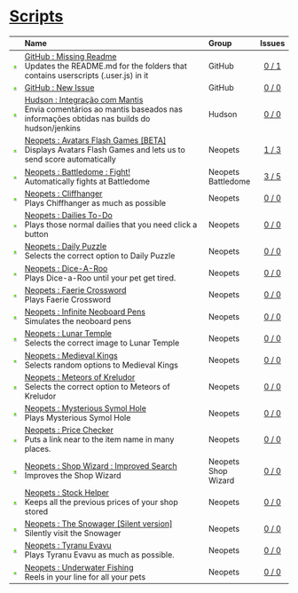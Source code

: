# [Scripts](.)
||Name|Group|Issues
:---:|:---|:---|:---:
[![Install](../resources/image/download_icon.png)](../../../raw/master/scripts/GitHub_Missing_Readme/main.user.js "Install")|[GitHub : Missing Readme](GitHub_Missing_Readme)<br />Updates the README.md for the folders that contains userscripts (.user.js) in it|GitHub<br />|[0 / 1](../../../issues?labels=undefined&state=open "GitHub : Missing Readme")
[![Install](../resources/image/download_icon.png)](../../../raw/master/scripts/GitHub_New_Issue/github_new_issue.user.js "Install")|[GitHub : New Issue](GitHub_New_Issue)<br />|GitHub<br />|[0 / 0](../../../issues?labels=undefined&state=open "GitHub : New Issue")
[![Install](../resources/image/download_icon.png)](../../../raw/master/scripts/Hudson_Integracao_com_Mantis/178643.user.js "Install")|[Hudson : Integração com Mantis](Hudson_Integracao_com_Mantis)<br />Envia comentários ao mantis baseados nas informações obtidas nas builds do hudson/jenkins|Hudson<br />|[0 / 0](../../../issues?labels=undefined&state=open "Hudson : Integração com Mantis")
[![Install](../resources/image/download_icon.png)](../../../raw/master/scripts/Neopets_Avatars_Flash_Games_[BETA]/127882.user.js "Install")|[Neopets : Avatars Flash Games [BETA]](Neopets_Avatars_Flash_Games_[BETA])<br />Displays Avatars Flash Games and lets us to send score automatically|Neopets<br />|[1 / 3](../../../issues?labels=undefined&state=open "Neopets : Avatars Flash Games [BETA]")
[![Install](../resources/image/download_icon.png)](../../../raw/master/scripts/Neopets_Battledome_Fight!/161251.user.js "Install")|[Neopets : Battledome : Fight!](Neopets_Battledome_Fight!)<br />Automatically fights at Battledome|Neopets<br />Battledome<br />|[3 / 5](../../../issues?labels=undefined&state=open "Neopets : Battledome : Fight!")
[![Install](../resources/image/download_icon.png)](../../../raw/master/scripts/Neopets_Cliffhanger/28760.user.js "Install")|[Neopets : Cliffhanger](Neopets_Cliffhanger)<br />Plays Chiffhanger as much as possible|Neopets<br />|[0 / 0](../../../issues?labels=undefined&state=open "Neopets : Cliffhanger")
[![Install](../resources/image/download_icon.png)](../../../raw/master/scripts/Neopets_Dailies_To-Do/32041.user.js "Install")|[Neopets : Dailies To-Do](Neopets_Dailies_To-Do)<br />Plays those normal dailies that you need click a button|Neopets<br />|[0 / 0](../../../issues?labels=undefined&state=open "Neopets : Dailies To-Do")
[![Install](../resources/image/download_icon.png)](../../../raw/master/scripts/Neopets_Daily_Puzzle/28365.user.js "Install")|[Neopets : Daily Puzzle](Neopets_Daily_Puzzle)<br />Selects the correct option to Daily Puzzle|Neopets<br />|[0 / 0](../../../issues?labels=undefined&state=open "Neopets : Daily Puzzle")
[![Install](../resources/image/download_icon.png)](../../../raw/master/scripts/Neopets_Dice-A-Roo/28461.user.js "Install")|[Neopets : Dice-A-Roo](Neopets_Dice-A-Roo)<br />Plays Dice-a-Roo until your pet get tired.|Neopets<br />|[0 / 0](../../../issues?labels=undefined&state=open "Neopets : Dice-A-Roo")
[![Install](../resources/image/download_icon.png)](../../../raw/master/scripts/Neopets_Faerie_Crossword/76450.user.js "Install")|[Neopets : Faerie Crossword](Neopets_Faerie_Crossword)<br />Plays Faerie Crossword|Neopets<br />|[0 / 0](../../../issues?labels=undefined&state=open "Neopets : Faerie Crossword")
[![Install](../resources/image/download_icon.png)](../../../raw/master/scripts/Neopets_Infinite_Neoboard_Pens/161705.user.js "Install")|[Neopets : Infinite Neoboard Pens](Neopets_Infinite_Neoboard_Pens)<br />Simulates the neoboard pens|Neopets<br />|[0 / 0](../../../issues?labels=undefined&state=open "Neopets : Infinite Neoboard Pens")
[![Install](../resources/image/download_icon.png)](../../../raw/master/scripts/Neopets_Lunar_Temple/28359.user.js "Install")|[Neopets : Lunar Temple](Neopets_Lunar_Temple)<br />Selects the correct image to Lunar Temple|Neopets<br />|[0 / 0](../../../issues?labels=undefined&state=open "Neopets : Lunar Temple")
[![Install](../resources/image/download_icon.png)](../../../raw/master/scripts/Neopets_Medieval_Kings/28356.user.js "Install")|[Neopets : Medieval Kings](Neopets_Medieval_Kings)<br />Selects random options to Medieval Kings|Neopets<br />|[0 / 0](../../../issues?labels=undefined&state=open "Neopets : Medieval Kings")
[![Install](../resources/image/download_icon.png)](../../../raw/master/scripts/Neopets_Meteors_of_Kreludor/28362.user.js "Install")|[Neopets : Meteors of Kreludor](Neopets_Meteors_of_Kreludor)<br />Selects the correct option to Meteors of Kreludor|Neopets<br />|[0 / 0](../../../issues?labels=undefined&state=open "Neopets : Meteors of Kreludor")
[![Install](../resources/image/download_icon.png)](../../../raw/master/scripts/Neopets_Mysterious_Symol_Hole/28363.user.js "Install")|[Neopets : Mysterious Symol Hole](Neopets_Mysterious_Symol_Hole)<br />Plays Mysterious Symol Hole|Neopets<br />|[0 / 0](../../../issues?labels=undefined&state=open "Neopets : Mysterious Symol Hole")
[![Install](../resources/image/download_icon.png)](../../../raw/master/scripts/Neopets_Price_Checker/112692.user.js "Install")|[Neopets : Price Checker](Neopets_Price_Checker)<br />Puts a link near to the item name in many places.|Neopets<br />|[0 / 0](../../../issues?labels=undefined&state=open "Neopets : Price Checker")
[![Install](../resources/image/download_icon.png)](../../../raw/master/scripts/Neopets_Shop_Wizard_Improved_Search/164819.user.js "Install")|[Neopets : Shop Wizard : Improved Search](Neopets_Shop_Wizard_Improved_Search)<br />Improves the Shop Wizard|Neopets<br />Shop Wizard<br />|[0 / 0](../../../issues?labels=undefined&state=open "Neopets : Shop Wizard : Improved Search")
[![Install](../resources/image/download_icon.png)](../../../raw/master/scripts/Neopets_Stock_Helper/60748.user.js "Install")|[Neopets : Stock Helper](Neopets_Stock_Helper)<br />Keeps all the previous prices of your shop stored|Neopets<br />|[0 / 0](../../../issues?labels=undefined&state=open "Neopets : Stock Helper")
[![Install](../resources/image/download_icon.png)](../../../raw/master/scripts/Neopets_The_Snowager_[Silent_version]/54076.user.js "Install")|[Neopets : The Snowager [Silent version]](Neopets_The_Snowager_[Silent_version])<br />Silently visit the Snowager|Neopets<br />|[0 / 0](../../../issues?labels=undefined&state=open "Neopets : The Snowager [Silent version]")
[![Install](../resources/image/download_icon.png)](../../../raw/master/scripts/Neopets_Tyranu_Evavu/28580.user.js "Install")|[Neopets : Tyranu Evavu](Neopets_Tyranu_Evavu)<br />Plays Tyranu Evavu as much as possible.|Neopets<br />|[0 / 0](../../../issues?labels=undefined&state=open "Neopets : Tyranu Evavu")
[![Install](../resources/image/download_icon.png)](../../../raw/master/scripts/Neopets_Underwater_Fishing/34126.user.js "Install")|[Neopets : Underwater Fishing](Neopets_Underwater_Fishing)<br />Reels in your line for all your pets|Neopets<br />|[0 / 0](../../../issues?labels=undefined&state=open "Neopets : Underwater Fishing")

